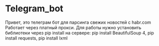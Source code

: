# Telegram_bot
Привет, это телеграм бот для парсинга свежих новостей с habr.com
Работает через платный прокси.
Для работы нужно установить библиотеки через pip install на сервере:
pip install BeautifulSoup 4,
pip install requests,
pip install lxml
